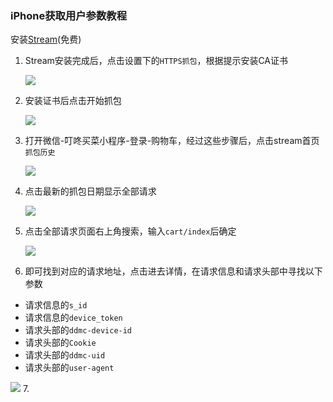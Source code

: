 ### iPhone获取用户参数教程
安装[Stream](https://blog.csdn.net/qq_36502272/article/details/117341718)(免费)
1. Stream安装完成后，点击设置下的`HTTPS抓包`，根据提示安装CA证书

   ![](../images/stream/HTTPS抓包.jpg)

2. 安装证书后点击开始抓包

   ![](../images/stream/开始抓包.jpg)

3. 打开微信-叮咚买菜小程序-登录-购物车，经过这些步骤后，点击stream首页`抓包历史`

   ![](../images/stream/抓包日期.jpg)

4. 点击最新的抓包日期显示全部请求

   ![](../images/stream/抓包历史.jpg)

5. 点击全部请求页面右上角搜索，输入`cart/index`后确定

   ![](../images/stream/搜索.jpg)

6. 即可找到对应的请求地址，点击进去详情，在请求信息和请求头部中寻找以下参数

  - 请求信息的`s_id`
  - 请求信息的`device_token`
  - 请求头部的`ddmc-device-id`
  - 请求头部的`Cookie`
  - 请求头部的`ddmc-uid`
  - 请求头部的`user-agent`

   ![](../images/stream/用户参数.jpg)
7. 